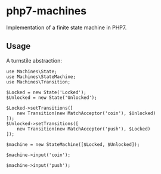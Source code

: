 # php7-machines
Implementation of a finite state machine in PHP7.

## Usage

A turnstile abstraction:

    use Machines\State;
    use Machines\StateMachine;
    use Machines\Transition;

    $Locked = new State('Locked');
    $Unlocked = new State('Unlocked');

    $Locked->setTransitions([
        new Transition(new MatchAcceptor('coin'), $Unlocked)
    ]);
    $Unlocked->setTransitions([
        new Transition(new MatchAcceptor('push'), $Locked)
    ]);

    $machine = new StateMachine([$Locked, $Unlocked]);

    $machine->input('coin');

    $machine->input('push');
